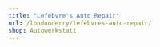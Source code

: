 ```yaml
---
title: "Lefebvre's Auto Repair"
url: /londonderry/lefebvres-auto-repair/
shop: Autowerkstatt
---
```

